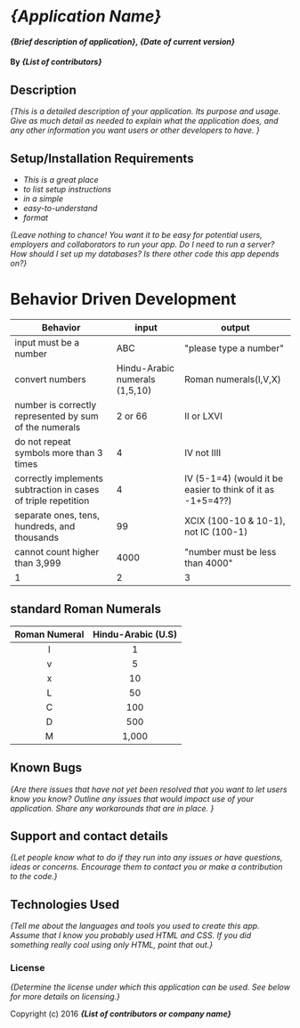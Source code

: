 # _{Application Name}_

#### _{Brief description of application}, {Date of current version}_

#### By _**{List of contributors}**_

## Description

_{This is a detailed description of your application. Its purpose and usage.  Give as much detail as needed to explain what the application does, and any other information you want users or other developers to have. }_

## Setup/Installation Requirements

* _This is a great place_
* _to list setup instructions_
* _in a simple_
* _easy-to-understand_
* _format_

_{Leave nothing to chance! You want it to be easy for potential users, employers and collaborators to run your app. Do I need to run a server? How should I set up my databases? Is there other code this app depends on?}_

# Behavior Driven Development

|Behavior | input | output|
|--- | --- | ---|
|input must be a number | ABC | "please type a number"|
|convert numbers | Hindu-Arabic numerals (1,5,10) | Roman numerals(I,V,X)|
|number is correctly represented by sum of the numerals | 2 or 66 | II or LXVI |
|do not repeat symbols more than 3 times | 4 | IV not IIII|
|correctly implements subtraction in cases of triple repetition | 4 | IV (5-1=4) (would it be easier to think of it as -1+5=4??)|
|separate ones, tens, hundreds, and thousands | 99 | XCIX (100-10 & 10-1), not IC (100-1)|
|cannot count higher than 3,999 | 4000 | "number must be less than 4000"|
|1 | 2 | 3|

## standard Roman Numerals
|Roman Numeral | Hindu-Arabic (U.S)|
|:---:|:---:|
| I | 1 |
| v | 5 |
| x | 10|
| L | 50|
| C |100|
| D |500|
|M|1,000|

## Known Bugs

_{Are there issues that have not yet been resolved that you want to let users know you know?  Outline any issues that would impact use of your application.  Share any workarounds that are in place. }_

## Support and contact details

_{Let people know what to do if they run into any issues or have questions, ideas or concerns.  Encourage them to contact you or make a contribution to the code.}_

## Technologies Used

_{Tell me about the languages and tools you used to create this app. Assume that I know you probably used HTML and CSS. If you did something really cool using only HTML, point that out.}_

### License

*{Determine the license under which this application can be used.  See below for more details on licensing.}*

Copyright (c) 2016 **_{List of contributors or company name}_**
